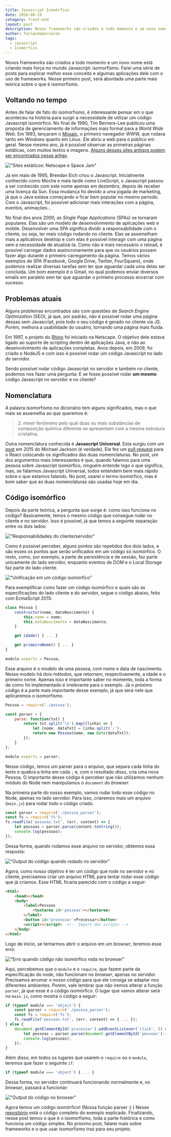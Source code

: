 ```yaml
---
title: Javascript Isomórfico
date: 2016-08-29
category: front-end
layout: post
description: Novos frameworks são criados a todo momento e um novo nome está criando mais força no mundo Javascript: Isomorfismo.
author: fernandabernardo
tags:
  - javascript
  - isomorfico
---
```


Novos frameworks são criados a todo momento e um novo nome está criando mais força no mundo Javascript: isomorfismo. Farei uma série de posts para explicar melhor esse conceito e algumas aplicações dele com o uso de frameworks. Nesse primeiro post, será abordada uma parte mais teórica sobre o que é isomorfismo.

## Voltando no tempo
Antes de falar de fato do isomorfismo, é interessante pensar em o que aconteceu na história para surgir a necessidade de utilizar um código Javascript isomórfico.
No final de 1990, Tim Berners-Lee publicou uma proposta de gerenciamento de informações mais formal para a *World Wide Web*. Em 1993, lançaram o [Mosaic](https://pt.wikipedia.org/wiki/Mosaic), o primeiro navegador WWW, que rodava tanto em Windows quanto em Linux. Ele abriu a web para o público em geral. Nesse mesmo ano, já é possível observar as primeiras páginas estáticas, com muitos textos e imagens. [Alguns desses sites antigos podem ser encontrados nesse artigo](http://gizmodo.com/5960831/23-ancient-web-sites-that-are-still-alive).

!["Sites estáticos: Netscape e Space Jam"](../images/isomorfismo-1.png)

Já em maio de 1995, Brendan Eich criou o Javascript. Inicialmente conhecido como Mocha e mais tarde como LiveScript, o Javascript passou a ser conhecido com este nome apenas em dezembro, depois de receber uma licença da Sun. Essa mudança foi devido a uma jogada de marketing, já que o Java estava começando a ficar bem popular no mesmo período. Com o Javascript, foi possível adicionar mais interações com a página, eventos, animações...

No final dos anos 2000, as *Single Page Applications* (SPAs) se tornaram populares. Elas são um modelo de desenvolvimento de aplicações web e mobile. Desenvolver uma SPA significa dividir a responsabilidade com o cliente, ou seja, ter mais código rodando no cliente. Elas se assemelham mais a aplicativos desktop e com elas é possível interagir com uma página sem a necessidade de atualizá-la. Como não é mais necessário o reload, é possível carregar dados assincronamente para que os usuários possam fazer algo durante o primeiro carregamento da página. Temos vários exemplos de SPA (Facebook, Google Drive, Twitter, FourSquare), onde podemos realizar diversas tarefas sem ter que aguardar cada uma delas ser concluída. Um bom exemplo é o Gmail, no qual podemos enviar diversos emails em paralelo sem ter que aguardar o primeiro processo encerrar com sucesso.

## Problemas atuais

Alguns problemas encontrados são com questões de *Search Engine Optimization* (SEO), já que, por padrão, não é possível rodar uma página dessas sem Javascript, pois todo o seu código é gerado no cliente via JS. Porém, melhora a usabilidade do usuário, tornando uma página mais fluida.

Em 1997, o projeto do [Rhino](https://developer.mozilla.org/pt-BR/docs/Mozilla/Projects/Rhino) foi iniciado na Netscape. O objetivo dele estava ligado ao suporte de scripting dentro de aplicações Java, e não ao desenvolvimento de aplicações completas. Anos depois, em 2009, foi criado o NodeJS e com isso é possível rodar um código Javascript no lado do servidor.

Sendo possível rodar código Javascript no servidor e também no cliente, podemos nos fazer uma pergunta: E se fosse possível rodar **um mesmo** código Javascript no servidor e no cliente?

## Nomenclatura
A palavra isomorfismo no dicionário tem alguns significados, mas o que mais se assemelha ao que queremos é:
> 2\. *miner* fenômeno pelo qual duas ou mais substâncias de composição química diferente se apresentam com a mesma estrutura cristalina.

Outra nomenclatura conhecida é **Javascript Universal**. Esta surgiu com um [post](https://medium.com/@mjackson/universal-javascript-4761051b7ae9#.e5tzyhurr) em 2015 do Michael Jackson (é verdade). Ele fez um [pull request](https://github.com/facebook/react/pull/4041) para o React colocando os significados das duas nomenclaturas. No post, um dos argumentos mais interessantes é que, quando falamos para uma pessoa sobre Javascript isomórfico, ninguém entende logo o que significa, mas, se falarmos Javascript Universal, todos entendem bem mais rápido sobre o que estamos falando. No post, usarei o termo isomórfico, mas é bom saber que as duas nomenclaturas são usadas hoje em dia.

## Código isomórfico
Depois da parte teórica, a pergunta que surge é: como isso funciona no código?
Basicamente, temos o mesmo código que consegue rodar no cliente e no servidor. Isso é possível, já que temos a seguinte separação entre os dois lados:

!["Responsabilidades do cliente/servidor"](../images/isomorfismo-2.png)

Como é possível perceber, alguns pontos são repetidos dos dois lados, e são esses os pontos que serão unificados em um código só isomórfico. O resto, como, por exemplo, a parte de persistência e de sessão, faz parte unicamente do lado servidor, enquanto eventos de DOM e o Local Storage faz parte do lado cliente.

!["Unificação em um código isomórfico"](../images/isomorfismo-3.png)

Para exemplificar como fazer um código isomórfico e quais são as especificações do lado cliente e do servidor, segue o código abaixo, feito com EcmaScript 2015:

```js
class Pessoa {
    constructor(nome, dataNascimento) {
        this.nome = nome;
        this.dataNascimento = dataNascimento;
    }

    get idade() { ... }

    get primeiroNome() { ... }
}

module.exports = Pessoa;
```
Esse arquivo é o modelo de uma pessoa, com nome e data de nascimento. Nesse modelo há dois métodos, que retornam, respectivamente, a idade e o primeiro nome. Apenas isso é importante saber no momento, toda a forma de como foi implementado é irrelevante para o exemplo. Já o próximo código é a parte mais importante desse exemplo, já que será nele que aplicaremos o isomorfismo.

```js
Pessoa = require('./pessoa');

const parser = {
    parse: function(txt) {
        return txt.split('\n').map((linha) => {
            let [nome, dataTxt] = linha.split(';');
            return new Pessoa(nome, new Date(dataTxt));
        });
    }
};

module.exports = parser;
```
Nesse código, temos um parser para o arquivo, que separa cada linha do texto e quebra a linha em cada `;` e, com o resultado disso, cria uma nova Pessoa. O importante desse código é perceber que não utilizamos nenhum módulo do Node nem manipulamos o `document` do *browser*.

Na primeira parte do nosso exemplo, vamos rodar todo esse código no Node, apenas no lado servidor. Para isso, criaremos mais um arquivo (`main.js`) para rodar todo o código criado.

```js
const parser = require('./pessoa_parser');
const fs = require('fs');
fs.readFile('pessoas.txt', (err, content) => {
    let pessoas = parser.parse(content.toString());
    console.log(pessoas);
});

```
Dessa forma, quando rodamos esse arquivo no servidor, obtemos essa resposta:

!["Output do código quando rodado no servidor"](../images/isomorfismo-4.png)

Agora, como nosso objetivo é ter um código que rode no servidor e no cliente, precisamos criar um arquivo HTML para tentar rodar esse código que já criamos. Esse HTML ficaria parecido com o código a seguir:
```html
<html>
    <head></head>
    <body>
        <label>Pessoas
            <textarea id='pessoas'></textarea>
        </label>
        <button id='processar'>Processar</button>
        <script></script>  <!-- Import dos scripts -->
    </body>
</html>
```

Logo de início, se tentarmos abrir o arquivo em um *browser*, teremos esse erro:

!["Erro quando código não isomórfico roda no browser"](../images/isomorfismo-5.png)

Aqui, percebemos que o `module` e o `require`, que fazem parte da especificação do *node*, não funcionam no *browser*, apenas no servidor. Precisamos arrumar o nosso código para que ele consiga se adaptar nos diferentes ambientes. Porém, vale lembrar que não iremos alterar a função `parser`, já que esse é o código isomórfico. O lugar que vamos alterar será no `main.js`, como mostra o código a seguir:

```js
if (typeof module === 'object') {
    const parser = require('./pessoa_parser');
    const fs = require('fs');
    fs.readFile('pessoas.txt', (err, content) => { ... });
} else {
    document.getElementById('processar').addEventListener('click', () => {
        let pessoas = parser.parse(document.getElementById('pessoas').value);
        console.log(pessoas);
    });
}
```
Além disso, em todos os lugares que usarem o `require` ou o `module`, teremos que fazer o seguinte `if`:

```js
if (typeof module === 'object') { ... }
```

Dessa forma, no servidor continuará funcionando normalmente e, no *browser*, passará a funcionar:

!["Output do código no browser"](../images/isomorfismo-6.png)

Agora temos um código isomórfico! (Nossa função parser :) ) Nesse [repositório](https://github.com/FernandaBernardo/palestra-isomorfismo-exemplo) está o código completo do exemplo explicado. Finalizando, nesse post temos o que é o isomorfismo, toda a parte histórica e como funciona um código simples. No próximo post, falarei mais sobre frameworks e o que usar isomorfismo traz para seu projeto.
